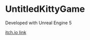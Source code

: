 # UntitledKittyGame

Developed with Unreal Engine 5

[itch.io link](https://canarydisambiguation.itch.io/9lives9tricks)
